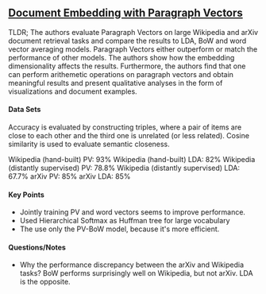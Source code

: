 ## [Document Embedding with Paragraph Vectors](http://arxiv.org/abs/1507.07998)

TLDR; The authors evaluate Paragraph Vectors on large Wikipedia and arXiv document retrieval tasks and compare the results to LDA, BoW and word vector averaging models. Paragraph Vectors either outperform or match the performance of other models. The authors show how the embedding dimensionality affects the results. Furthermore, the authors find that one can perform arithemetic operations on paragraph vectors and obtain meaningful results and present qualitative analyses in the form of visualizations and document examples.


#### Data Sets

Accuracy is evaluated by constructing triples, where a pair of items are close to each other and the third one is unrelated (or less related). Cosine similarity is used to evaluate semantic closeness.

Wikipedia (hand-built) PV: 93%
Wikipedia (hand-built) LDA: 82%
Wikipedia (distantly supervised) PV: 78.8%
Wikipedia (distantly supervised) LDA: 67.7%
arXiv PV: 85%
arXiv LDA: 85%


#### Key Points

- Jointly training PV and word vectors seems to improve performance.
- Used Hierarchical Softmax as Huffman tree for large vocabulary
- The use only the PV-BoW model, because it's more efficient.

#### Questions/Notes

- Why the performance discrepancy between the arXiv and Wikipedia tasks? BoW performs surprisingly well on Wikipedia, but not arXiv. LDA is the opposite. 